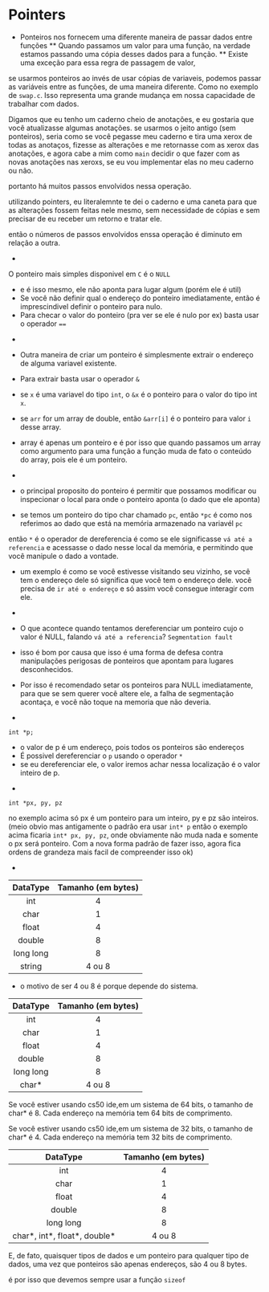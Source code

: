# Pointers
* Ponteiros nos fornecem uma diferente maneira de passar dados entre funções
** Quando passamos um valor para uma função, na verdade estamos passando uma cópia desses dados para a função. 
** Existe uma exceção para essa regra de passagem de valor, 

se usarmos ponteiros ao invés de usar cópias de variaveis, podemos passar as variáveis entre as funções, de uma maneira diferente. Como no exemplo de `swap.c`. Isso representa uma grande mudança em nossa capacidade de trabalhar com dados.

Digamos que eu tenho um caderno cheio de anotações, e eu gostaria que você atualizasse algumas anotações. 
se usarmos o jeito antigo (sem ponteiros), seria como se você pegasse meu caderno e tira uma xerox de todas as anotaços, fizesse as alterações e me retornasse com as xerox das anotações, e agora cabe a mim como `main` decidir o que fazer com as novas anotações nas xeroxs, se eu vou implementar elas no meu caderno ou não.

portanto há muitos passos envolvidos nessa operação.

utilizando pointers, eu literalemnte te dei o caderno e uma caneta para que as alterações fossem feitas nele mesmo, sem necessidade de cópias e sem precisar de eu receber um retorno e tratar ele. 

então o números de passos envolvidos enssa operação é diminuto em relação a outra. 

-

O ponteiro mais simples disponivel em `C` é o `NULL`
* e é isso mesmo, ele não aponta para lugar algum (porém ele é util)
* Se você não definir qual o endereço do ponteiro imediatamente, então é imprescindivel definir o ponteiro para nulo.
* Para checar o valor do ponteiro (pra ver se ele é nulo por ex) basta usar o operador `==`

- 

* Outra maneira de criar um ponteiro é simplesmente extrair o endereço de alguma variavel existente. 
* Para extrair basta usar o operador `&`


* se `x` é uma variavel do tipo `int`, o `&x` é o ponteiro para o valor do tipo int `x`.

* se `arr` for um array de double, então `&arr[i]` é o ponteiro para valor `i` desse array.

* array é apenas um ponteiro e é por isso que quando passamos um array como argumento para uma função a função muda de fato o conteúdo do array, pois ele é um ponteiro.

-

* o principal proposito do ponteiro é permitir que possamos modificar ou inspecionar o local para onde o ponteiro aponta (o dado que ele aponta)

* se temos um ponteiro do tipo char chamado `pc`, então `*pc` é como nos referimos ao dado que está na memória armazenado na variavél `pc`

então `*` é o operador de dereferencia é como se ele significasse `vá até a referencia` e acessasse o dado nesse local da memória, e permitindo que você manipule o dado a vontade.

* um exemplo é como se você estivesse visitando seu vizinho, se você tem o endereço dele só significa que você tem o endereço dele. você precisa de `ir até o endereço` e só assim você consegue interagir com ele.

- 

* O que acontece quando tentamos dereferenciar um ponteiro cujo o valor é NULL, falando `vá até a referencia`? `Segmentation fault`

* isso é bom por causa que isso é uma forma de defesa contra manipulações perigosas de ponteiros que apontam para lugares desconhecidos.
* Por isso é recomendado setar os ponteiros para NULL imediatamente, para que se sem querer você altere ele, a falha de segmentação acontaça, e você não toque na memoria que não deveria.

-

```
int *p;
```

* o valor de p é um endereço, pois todos os ponteiros são endereços
* É possivel dereferenciar o `p` usando o operador `*`
* se eu dereferenciar ele, o valor iremos achar nessa localização é o valor inteiro de p.

- 

```
int *px, py, pz
```

no exemplo acima só px é um ponteiro para um inteiro, py e pz são inteiros. 
(meio obvio mas antigamente o padrão era usar `int* p` então o exemplo acima ficaria `int* px, py, pz`, onde obviamente não muda nada e somente o px será ponteiro. 
Com a nova forma padrão de fazer isso, agora fica ordens de grandeza mais facil de compreender isso ok)

-

| DataType | Tamanho (em bytes) |
|:--------:|:------------------:|
| int | 4 |
| char | 1 |
| float | 4 |
| double | 8 |
| long long | 8 |
| string | 4 ou 8 |

* o motivo de ser 4 ou 8 é porque depende do sistema.

| DataType | Tamanho (em bytes) |
|:--------:|:------------------:|
| int | 4 |
| char | 1 |
| float | 4 |
| double | 8 |
| long long | 8 |
| char* | 4 ou 8 |

Se você estiver usando cs50 ide,em um sistema de 64 bits, o tamanho de char* é 8.
Cada endereço na memória tem 64 bits de comprimento.

Se você estiver usando cs50 ide,em um sistema de 32 bits, o tamanho de char* é 4.
Cada endereço na memória tem 32 bits de comprimento.

| DataType | Tamanho (em bytes) |
|:--------:|:------------------:|
| int | 4 |
| char | 1 |
| float | 4 |
| double | 8 |
| long long | 8 |
| char*, int*, float*, double* | 4 ou 8 |

E, de fato, quaisquer tipos de dados e um ponteiro para qualquer tipo de dados, uma vez que ponteiros são apenas endereços, são 4 ou 8 bytes. 

é por isso que devemos sempre usar a função `sizeof`
